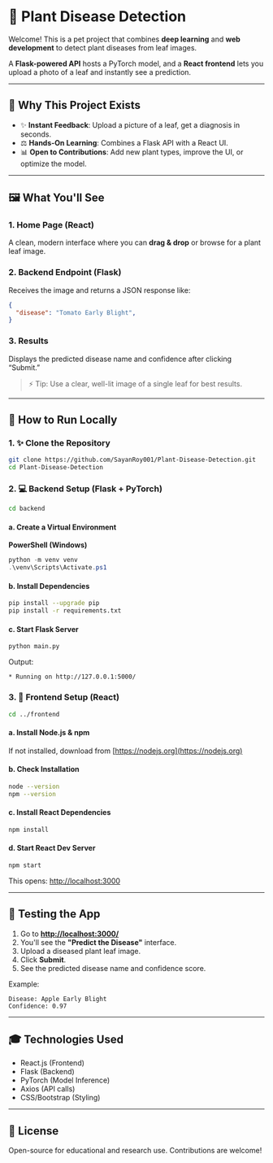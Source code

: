 # 🌿 Plant Disease Detection

Welcome! This is a pet project that combines **deep learning** and **web development** to detect plant diseases from leaf images.

A **Flask-powered API** hosts a PyTorch model, and a **React frontend** lets you upload a photo of a leaf and instantly see a prediction.

---

## 🌱 Why This Project Exists

* ✨ **Instant Feedback**: Upload a picture of a leaf, get a diagnosis in seconds.
* ⚖️ **Hands-On Learning**: Combines a Flask API with a React UI.
* 📊 **Open to Contributions**: Add new plant types, improve the UI, or optimize the model.

---

## 🖼️ What You'll See

### 1. **Home Page (React)**

A clean, modern interface where you can **drag & drop** or browse for a plant leaf image.

### 2. **Backend Endpoint (Flask)**

Receives the image and returns a JSON response like:

```json
{
  "disease": "Tomato Early Blight",
}
```

### 3. **Results**

Displays the predicted disease name and confidence after clicking “Submit.”

> ⚡ Tip: Use a clear, well-lit image of a single leaf for best results.

---

## 🔨 How to Run Locally

### 1. ✨ Clone the Repository

```bash
git clone https://github.com/SayanRoy001/Plant-Disease-Detection.git
cd Plant-Disease-Detection
```

### 2. 💻 Backend Setup (Flask + PyTorch)

```bash
cd backend
```

#### a. Create a Virtual Environment

**PowerShell (Windows)**

```powershell
python -m venv venv
.\venv\Scripts\Activate.ps1
```

#### b. Install Dependencies

```bash
pip install --upgrade pip
pip install -r requirements.txt
```

#### c. Start Flask Server

```bash
python main.py
```

Output:

```
* Running on http://127.0.0.1:5000/
```

### 3. 🔎 Frontend Setup (React)

```bash
cd ../frontend
```

#### a. Install Node.js & npm

If not installed, download from [https://nodejs.org](https://nodejs.org)

#### b. Check Installation

```bash
node --version
npm --version
```

#### c. Install React Dependencies

```bash
npm install
```

#### d. Start React Dev Server

```bash
npm start
```

This opens: [http://localhost:3000](http://localhost:3000)

---

## 🧪 Testing the App

1. Go to **[http://localhost:3000/](http://localhost:3000/)**
2. You'll see the **"Predict the Disease"** interface.
3. Upload a diseased plant leaf image.
4. Click **Submit**.
5. See the predicted disease name and confidence score.

Example:

```
Disease: Apple Early Blight
Confidence: 0.97
```

---

## 🎓 Technologies Used

* React.js (Frontend)
* Flask (Backend)
* PyTorch (Model Inference)
* Axios (API calls)
* CSS/Bootstrap (Styling)

---

## 💼 License

Open-source for educational and research use. Contributions are welcome!
